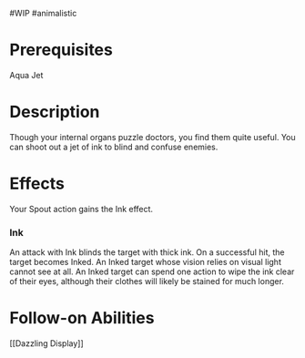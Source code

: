 #WIP #animalistic 

# Prerequisites

Aqua Jet

# Description

Though your internal organs puzzle doctors, you find them quite useful. You can shoot out a jet of ink to blind and confuse enemies.

# Effects

Your Spout action gains the Ink effect.

### Ink

An attack with Ink blinds the target with thick ink. On a successful hit, the target becomes Inked. An Inked target whose vision relies on visual light cannot see at all. An Inked target can spend one action to wipe the ink clear of their eyes, although their clothes will likely be stained for much longer.

# Follow-on Abilities

[[Dazzling Display]]